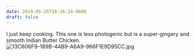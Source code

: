 ```yaml
---
date: 2019-05-26T18:26:24-0600
draft: false
---
```




I just keep cooking. This one is less photogenic but is a super-gingery and smooth Indian Butter Chicken. ![13C606F9-189B-44B9-A6A9-966F1E9D95CC.jpg](http://ianwhitney.micro.blog/uploads/2019/5ece1ad2e8.jpg)



